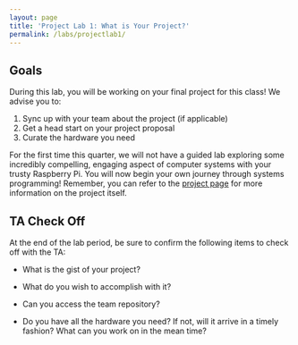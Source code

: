 ```yaml
---
layout: page
title: 'Project Lab 1: What is Your Project?'
permalink: /labs/projectlab1/
---
```


## Goals

During this lab, you will be working on your final project for this class! We advise you to:

1.  Sync up with your team about the project (if applicable)
2.  Get a head start on your project proposal
3.  Curate the hardware you need

For the first time this quarter, we will not have a guided lab exploring some incredibly compelling, engaging aspect of computer systems with your trusty Raspberry Pi. You will now begin your own journey through systems programming! Remember, you can refer to the [project page](/assignments/project) for more information on the project itself.

## TA Check Off

At the end of the lab period, be sure to confirm the following items to check off with the TA:

* What is the gist of your project?

* What do you wish to accomplish with it?

* Can you access the team repository?

* Do you have all the hardware you need? If not, will it arrive in a timely fashion? What can you work on in the mean time?
